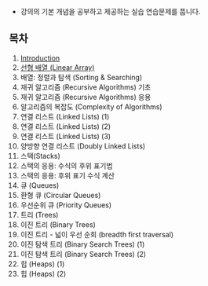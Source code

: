 - 강의의 기본 개념을 공부하고 제공하는 실습 연습문제를 풉니다.




## 목차
1. [Introduction](https://github.com/park4264/DataStructures-Algorithms/blob/main/Programming%20Lecture/1.%20Introduction.md)
2. [선형 배열 (Linear Array)](https://github.com/park4264/DataStructures-Algorithms/blob/main/Programming%20Lecture/2.%20%EC%84%A0%ED%98%95%20%EB%B0%B0%EC%97%B4%20(Linear%20Array).md)
3. 배열: 정렬과 탐색 (Sorting & Searching)
4. 재귀 알고리즘 (Recursive Algorithms) 기초
5. 재귀 알고리즘 (Recursive Algorithms) 응용
6. 알고리즘의 복잡도 (Complexity of Algorithms)
7. 연결 리스트 (Linked Lists) (1)
8. 연결 리스트 (Linked Lists) (2)
9. 연결 리스트 (Linked Lists) (3)
10. 양방향 연결 리스트 (Doubly Linked Lists)
11. 스택(Stacks)
12. 스택의 응용: 수식의 후위 표기법
13. 스택의 응용: 후위 표기 수식 계산
14. 큐 (Queues) 
15. 환형 큐 (Circular Queues)
16. 우선순위 큐 (Priority Queues)
17. 트리 (Trees)
18. 이진 트리 (Binary Trees)
19. 이진 트리 - 넓이 우선 순회 (breadth first traversal)
20. 이진 탐색 트리 (Binary Search Trees) (1)
21. 이진 탐색 트리 (Binary Search Trees) (2)
22. 힙 (Heaps) (1)
23. 힙 (Heaps) (2)
